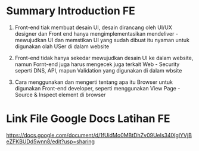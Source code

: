 # Summary Introduction FE

1. Front-end tiak membuat desain UI, desain dirancang oleh UI/UX designer dan Front end hanya mengimplementasikan mendeliver -
   mewujudkan UI dan memstikan UI yang sudah dibuat itu nyaman untuk digunakan olah USer di dalam website

2. Front-end tidak hanya sekedar mewujudkan desain UI ke dalam website, namun Fornt-end juga harus mengecek juga terkait Web -
   Security seperti DNS, API, mapun Validation yang digunakan di dalam wbsite

3. Cara menggunakan dan mengerti tentang apa itu Browser untuk digunakan Front-end developer, seperti menggunakan View Page -
   Source & Inspect element di browser

# Link File Google Docs Latihan FE

https://docs.google.com/document/d/1fUidMo0MBtDhZv09UeIs34lXglYVjBeZFKBUDd5wnn8/edit?usp=sharing
